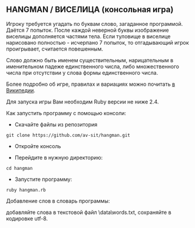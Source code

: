 ## HANGMAN / ВИСЕЛИЦА (консольная игра)
Игроку требуется угадать по буквам слово, загаданное программой. Даётся 7 попыток. 
После каждой неверной буквы изображение виселицы дополняется частями тела.
Если туловище в виселице нарисовано полностью - исчерпано 7 попыток, то отгадывающий игрок проигрывает, считается повешенным.

Слово должно быть именем существительным, нарицательным в именительном падеже единственного числа, либо множественного числа при отсутствии у слова формы единственного числа.

Более подробно об игре, правилах и вариациях можно почитать [в Википедии](http://ru.wikipedia.org/wiki/%D0%92%D0%B8%D1%81%D0%B5%D0%BB%D0%B8%D1%86%D0%B0_(%D0%B8%D0%B3%D1%80%D0%B0)).

Для запуска игры Вам необходим Ruby версии не ниже 2.4.

Как запустить программу с помощью консоли:

* Скачайте файлы из репозитория

`git clone https://github.com/av-sit/hangman.git`

* Откройте консоль

* Перейдите в нужную директорию:

`cd hangman`
* Запустите программу:

`ruby hangman.rb`


Добавление слов в словарь программы:

добавляйте слова в текстовой файл \data\words.txt, сохраняйте в кодировке utf-8.
